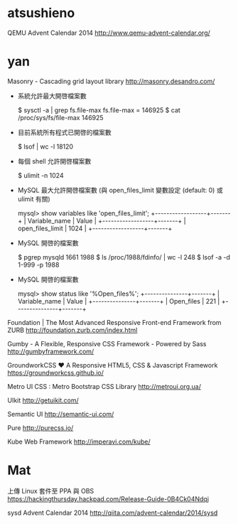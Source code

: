


# atsushieno

QEMU Advent Calendar 2014
<http://www.qemu-advent-calendar.org/>  

# yan

Masonry - Cascading grid layout library
<http://masonry.desandro.com/>  

* 系統允許最大開啓檔案數


    $ sysctl -a | grep fs.file-max
    fs.file-max = 146925
    $ cat /proc/sys/fs/file-max
    146925


* 目前系統所有程式已開啓的檔案數


    $ lsof | wc -l
    18120


* 每個 shell 允許開啓檔案數


    $ ulimit -n
    1024


* MySQL 最大允許開啓檔案數 (與 open_files_limit 變數設定 (default: 0) 或 ulimit 有關)


    mysql> show variables like 'open_files_limit';
    +------------------+-------+
    | Variable_name    | Value |
    +------------------+-------+
    | open_files_limit | 1024  |
    +------------------+-------+


* MySQL 開啓的檔案數


    $ pgrep mysqld
    1661
    1988
    $ ls /proc/1988/fdinfo/ | wc -l
    248
    $ lsof -a -d 1-999 -p 1988


* MySQL 開啓的檔案數


    mysql> show status like '%Open_files%';
    +---------------+-------+
    | Variable_name | Value |
    +---------------+-------+
    | Open_files    | 221   |
    +---------------+-------+


Foundation | The Most Advanced Responsive Front-end Framework from ZURB
<http://foundation.zurb.com/index.html>  

Gumby - A Flexible, Responsive CSS Framework - Powered by Sass
<http://gumbyframework.com/>  

GroundworkCSS ♥ A Responsive HTML5, CSS & Javascript Framework
<https://groundworkcss.github.io/>  

Metro UI CSS : Metro Bootstrap CSS Library
<http://metroui.org.ua/>  

UIkit
<http://getuikit.com/>  

Semantic UI
<http://semantic-ui.com/>  

Pure
<http://purecss.io/>  

Kube Web Framework
<http://imperavi.com/kube/>  

# Mat

上傳 Linux 套件至 PPA 與 OBS
<https://hackingthursday.hackpad.com/Release-Guide-0B4Ck04Ndqj>  

sysd Advent Calendar 2014
<http://qiita.com/advent-calendar/2014/sysd>  